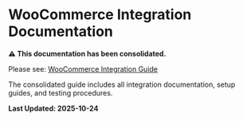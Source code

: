 # WooCommerce Integration Documentation

**⚠️ This documentation has been consolidated.**

Please see: [WooCommerce Integration Guide](../02-FEATURES/woocommerce/README.md)

The consolidated guide includes all integration documentation, setup guides, and testing procedures.

**Last Updated: 2025-10-24**
